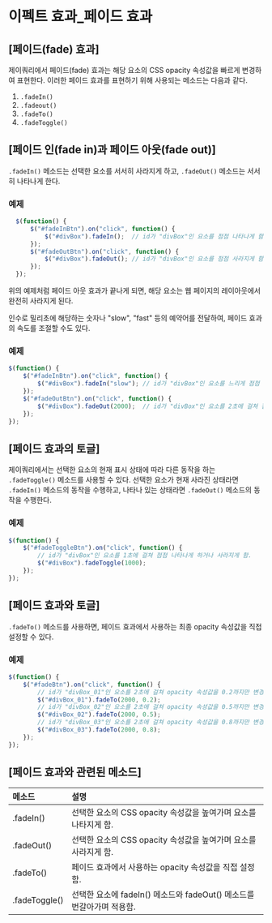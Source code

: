 # 이펙트 효과_페이드 효과

## [페이드(fade) 효과]
  제이쿼리에서 페이드(fade) 효과는 해당 요소의 CSS opacity 속성값을 빠르게 변경하여 표현한다.
이러한 페이드 효과를 표현하기 위해 사용되는 메소드는 다음과 같다.

1. `.fadeIn()`
2. `.fadeout()`
3. `.fadeTo()`
4. `.fadeToggle()`


## [페이드 인(fade in)과 페이드 아웃(fade out)]
  `.fadeIn()` 메소드는 선택한 요소를 서서히 사라지게 하고, `.fadeOut()` 메소드는 서서히 나타나게 한다.

### 예제
~~~javascript
  $(function() {
      $("#fadeInBtn").on("click", function() {
          $("#divBox").fadeIn();  // id가 "divBox"인 요소를 점점 나타나게 함.
      });
      $("#fadeOutBtn").on("click", function() {
          $("#divBox").fadeOut(); // id가 "divBox"인 요소를 점점 사라지게 함.
      });
  });
~~~

  위의 예제처럼 페이드 아웃 효과가 끝나게 되면, 해당 요소는 웹 페이지의 레이아웃에서 완전히 사라지게 된다.

인수로 밀리초에 해당하는 숫자나 "slow", "fast" 등의 예약어를 전달하여, 페이드 효과의 속도를 조절할 수도 있다.

### 예제
~~~javascript
$(function() {
    $("#fadeInBtn").on("click", function() {
        $("#divBox").fadeIn("slow"); // id가 "divBox"인 요소를 느리게 점점 나타나게 함.
    });
    $("#fadeOutBtn").on("click", function() {
        $("#divBox").fadeOut(2000);  // id가 "divBox"인 요소를 2초에 걸쳐 점점 사라지게 함.
    });
});
~~~


## [페이드 효과의 토글]
  제이쿼리에서는 선택한 요소의 현재 표시 상태에 따라 다른 동작을 하는 `.fadeToggle()` 메소드를 사용할 수 있다.
선택한 요소가 현재 사라진 상태라면 `.fadeIn()` 메소드의 동작을 수행하고, 나타나 있는 상태라면 `.fadeOut()` 메소드의 동작을 수행한다.

### 예제
~~~javascript
$(function() {
    $("#fadeToggleBtn").on("click", function() {
        // id가 "divBox"인 요소를 1초에 걸쳐 점점 나타나게 하거나 사라지게 함.
        $("#divBox").fadeToggle(1000);
    });
});
~~~


## [페이드 효과와 토글]
  `.fadeTo()` 메소드를 사용하면, 페이드 효과에서 사용하는 최종 opacity 속성값을 직접 설정할 수 있다.

### 예제
~~~javascript
$(function() {
    $("#fadeBtn").on("click", function() {
        // id가 "divBox_01"인 요소를 2초에 걸쳐 opacity 속성값을 0.2까지만 변경시킴.
        $("#divBox_01").fadeTo(2000, 0.2);
        // id가 "divBox_02"인 요소를 2초에 걸쳐 opacity 속성값을 0.5까지만 변경시킴.
        $("#divBox_02").fadeTo(2000, 0.5);
        // id가 "divBox_03"인 요소를 2초에 걸쳐 opacity 속성값을 0.8까지만 변경시킴.
        $("#divBox_03").fadeTo(2000, 0.8);
    });
});
~~~

## [페이드 효과와 관련된 메소드]
|메소드|설명|
|:-----|:-----|
|.fadeIn()	| 선택한 요소의 CSS opacity 속성값을 높여가며 요소를 나타지게 함.|
|.fadeOut()	| 선택한 요소의 CSS opacity 속성값을 높여가며 요소를 사라지게 함.|
|.fadeTo()	| 페이드 효과에서 사용하는 opacity 속성값을 직접 설정함.|
|.fadeToggle()	| 선택한 요소에 fadeIn() 메소드와 fadeOut() 메소드를 번갈아가며 적용함.|
